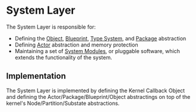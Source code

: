 # System Layer

The System Layer is responsible for:
* Defining the [Object](object_impl.md), [Blueprint](blueprint_impl.md), [Type System](type_system_impl.md), and [Package](package_impl.md) abstraction
* Defining [Actor](actor_impl.md) abstraction and memory protection
* Maintaining a set of [System Modules](system_modules.md), or pluggable software, which extends the
functionality of the system.

## Implementation

The System Layer is implemented by defining the Kernel Callback Object and defining the
Actor/Package/Blueprint/Object abstractings on top of the kernel's Node/Partition/Substate
abstractions.
